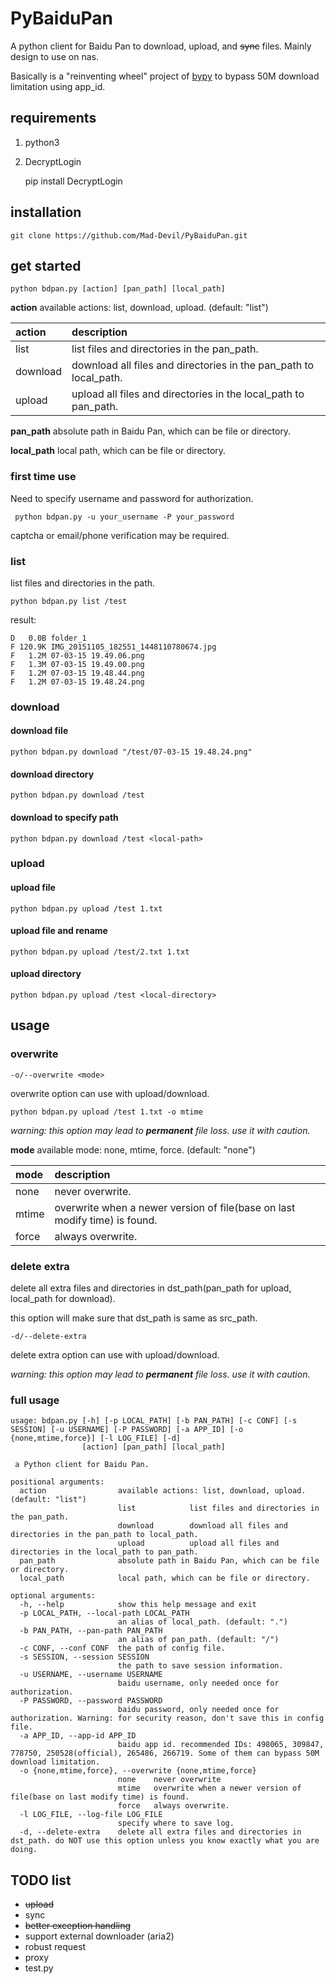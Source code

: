 # PyBaiduPan
A python client for Baidu Pan to download, upload, and ~~sync~~ files.  Mainly design to use on nas.

Basically is a "reinventing wheel" project of [bypy](https://github.com/houtianze/bypy) to bypass 50M download limitation using app_id.
## requirements
1. python3
2. DecryptLogin


    pip install DecryptLogin
## installation
    git clone https://github.com/Mad-Devil/PyBaiduPan.git
## get started
    python bdpan.py [action] [pan_path] [local_path]
**action** available actions: list, download, upload. (default: "list")

|  action      |                   description                  |
| :----------- | :--------------------------------------------- |
| list         | list files and directories in the pan_path. |
| download     | download all files and directories in the pan_path to local_path. |
| upload       | upload all files and directories in the local_path to pan_path. |

**pan_path** absolute path in Baidu Pan, which can be file or directory.

**local_path** local path, which can be file or directory.
### first time use
Need to specify username and password for authorization.

     python bdpan.py -u your_username -P your_password
captcha or email/phone verification may be required.
### list
list files and directories in the path.

    python bdpan.py list /test
result:

    D   0.0B folder_1
    F 120.9K IMG_20151105_182551_1448110780674.jpg
    F   1.2M 07-03-15 19.49.06.png
    F   1.3M 07-03-15 19.49.00.png
    F   1.2M 07-03-15 19.48.44.png
    F   1.2M 07-03-15 19.48.24.png

### download
#### download file
    python bdpan.py download "/test/07-03-15 19.48.24.png"
#### download directory
    python bdpan.py download /test
#### download to specify path
    python bdpan.py download /test <local-path>
### upload
#### upload file
    python bdpan.py upload /test 1.txt
#### upload file and rename
    python bdpan.py upload /test/2.txt 1.txt
#### upload directory
    python bdpan.py upload /test <local-directory>
## usage
### overwrite
    -o/--overwrite <mode>
overwrite option can use with upload/download.

    python bdpan.py upload /test 1.txt -o mtime
    
*warning: this option may lead to **permanent** file loss. use it with caution.*

**mode** available mode: none, mtime, force. (default: "none")

|  mode        |                   description                  |
| :----------- | :--------------------------------------------- |
| none         | never overwrite. |
| mtime        | overwrite when a newer version of file(base on last modify time) is found. |
| force        | always overwrite.|
### delete extra
delete all extra files and directories in dst_path(pan_path for upload, local_path for download).

this option will make sure that dst_path is same as src_path.

    -d/--delete-extra
    
delete extra option can use with upload/download.

*warning: this option may lead to **permanent** file loss. use it with caution.*
 
### full usage 
    usage: bdpan.py [-h] [-p LOCAL_PATH] [-b PAN_PATH] [-c CONF] [-s SESSION] [-u USERNAME] [-P PASSWORD] [-a APP_ID] [-o {none,mtime,force}] [-l LOG_FILE] [-d]
                    [action] [pan_path] [local_path]
    
     a Python client for Baidu Pan.
    
    positional arguments:
      action                available actions: list, download, upload. (default: "list")
                            list            list files and directories in the pan_path.
                            download        download all files and directories in the pan_path to local_path.
                            upload          upload all files and directories in the local_path to pan_path.
      pan_path              absolute path in Baidu Pan, which can be file or directory.
      local_path            local path, which can be file or directory.
    
    optional arguments:
      -h, --help            show this help message and exit
      -p LOCAL_PATH, --local-path LOCAL_PATH
                            an alias of local_path. (default: ".")
      -b PAN_PATH, --pan-path PAN_PATH
                            an alias of pan_path. (default: "/")
      -c CONF, --conf CONF  the path of config file.
      -s SESSION, --session SESSION
                            the path to save session information.
      -u USERNAME, --username USERNAME
                            baidu username, only needed once for authorization.
      -P PASSWORD, --password PASSWORD
                            baidu password, only needed once for authorization. Warning: for security reason, don't save this in config file.
      -a APP_ID, --app-id APP_ID
                            baidu app id. recommended IDs: 498065, 309847, 778750, 250528(official), 265486, 266719. Some of them can bypass 50M download limitation.
      -o {none,mtime,force}, --overwrite {none,mtime,force}
                            none    never overwrite
                            mtime   overwrite when a newer version of file(base on last modify time) is found.
                            force   always overwrite.
      -l LOG_FILE, --log-file LOG_FILE
                            specify where to save log.
      -d, --delete-extra    delete all extra files and directories in dst_path. do NOT use this option unless you know exactly what you are doing.
## TODO list
+ ~~upload~~
+ sync
+ ~~better exception handling~~
+ support external downloader (aria2)
+ robust request
+ proxy
+ test.py